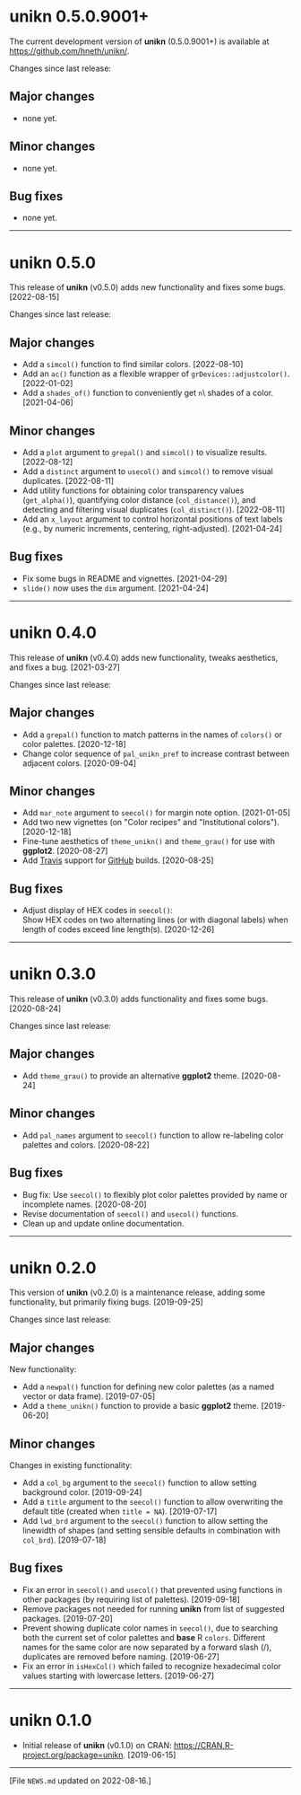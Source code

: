 
# unikn 0.5.0.9001+

The current development version of **unikn** (0.5.0.9001+) is available at <https://github.com/hneth/unikn/>. 

Changes since last release: 

<!-- Blank line.  --> 

## Major changes 

- none yet. 

<!-- Blank line.  --> 

## Minor changes

- none yet. 

<!-- Blank line.  --> 

## Bug fixes

- none yet. 

<!-- Older versions:  --> 

---------- 

# unikn 0.5.0

This release of **unikn** (v0.5.0) adds new functionality and fixes some bugs. [2022-08-15]  

Changes since last release: 

<!-- Blank line.  --> 

## Major changes 

- Add a `simcol()` function to find similar colors. [2022-08-10] 
- Add an `ac()` function as a flexible wrapper of `grDevices::adjustcolor()`. [2022-01-02] 
- Add a `shades_of()` function to conveniently get `n`\ shades of a color. [2021-04-06] 

<!-- Blank line.  --> 

## Minor changes

- Add a `plot` argument to `grepal()` and `simcol()` to visualize results. [2022-08-12]
- Add a `distinct` argument to `usecol()` and `simcol()` to remove visual duplicates. [2022-08-11]
- Add utility functions for obtaining color transparency values (`get_alpha()`), 
quantifying color distance (`col_distance()`), and 
detecting and filtering visual duplicates (`col_distinct()`). [2022-08-11]
- Add an `x_layout` argument to control horizontal positions of text labels (e.g., by numeric increments, centering, right-adjusted). [2021-04-24] 

<!-- Blank line.  --> 

## Bug fixes

- Fix some bugs in README and vignettes. [2021-04-29]
- `slide()` now uses the `dim` argument. [2021-04-24]

<!-- Blank line.  --> 

---------- 

# unikn 0.4.0

This release of **unikn** (v0.4.0) adds new functionality, tweaks aesthetics, and fixes a bug. [2021-03-27]  

Changes since last release: 


## Major changes 

- Add a `grepal()` function to match patterns in the names of `colors()` or color palettes. [2020-12-18]
- Change color sequence of `pal_unikn_pref` to increase contrast between adjacent colors. [2020-09-04] 

<!-- Blank line.  --> 


## Minor changes

- Add `mar_note` argument to `seecol()` for margin note option. [2021-01-05] 
- Add two new vignettes (on "Color recipes" and "Institutional colors"). [2020-12-18] 
- Fine-tune aesthetics of `theme_unikn()` and `theme_grau()` for use with **ggplot2**. [2020-08-27]  
- Add [Travis](https://www.travis-ci.com/) support for [GitHub](https://github.com/) builds. [2020-08-25]  

<!-- Blank line.  --> 


## Bug fixes 

- Adjust display of HEX codes in `seecol()`:  
Show HEX codes on two alternating lines (or with diagonal labels) when length of codes exceed line length(s). [2020-12-26] 

<!-- Blank line.  --> 

---------- 

# unikn 0.3.0

This release of **unikn** (v0.3.0) adds functionality and fixes some bugs. [2020-08-24]  

Changes since last release:  

## Major changes 

- Add `theme_grau()` to provide an alternative **ggplot2** theme. [2020-08-24]  

## Minor changes

- Add `pal_names` argument to `seecol()` function to allow re-labeling color palettes and colors. [2020-08-22]  

## Bug fixes 

- Bug fix: Use `seecol()` to flexibly plot color palettes provided by name or incomplete names. [2020-08-20]  
- Revise documentation of `seecol()` and `usecol()` functions.  
- Clean up and update online documentation.  

<!-- Blank line.  --> 

---------- 

# unikn 0.2.0

This version of **unikn** (v0.2.0) is a maintenance release, adding some functionality, but primarily fixing bugs. [2019-09-25]

Changes since last release: 

## Major changes 

New functionality: 

- Add a `newpal()` function for defining new color palettes (as a named vector or data frame). [2019-07-05]
- Add a `theme_unikn()` function to provide a basic **ggplot2** theme. [2019-06-20]


## Minor changes

Changes in existing functionality: 

- Add a `col_bg` argument to the `seecol()` function to allow setting background color. [2019-09-24]
- Add a `title` argument to the `seecol()` function to allow overwriting the default title (created when `title = NA`). [2019-07-17]
- Add `lwd_brd` argument to the `seecol()` function to allow setting the linewidth of shapes (and setting sensible defaults in combination with `col_brd`). [2019-07-18]


## Bug fixes 

- Fix an error in `seecol()` and `usecol()` that prevented using functions in other packages (by requiring list of palettes). [2019-09-18]
- Remove packages not needed for running **unikn** from list of suggested packages. [2019-07-20] 
- Prevent showing duplicate color names in `seecol()`, due to searching both the current set of color palettes and **base** R `colors`. 
Different names for the same color are now separated by a forward slash (/), duplicates are removed before naming. [2019-06-27] 
- Fix an error in `isHexCol()` which failed to recognize hexadecimal color values starting with lowercase letters. [2019-06-27] 

<!-- Blank line.  --> 

---------- 

# unikn 0.1.0

- Initial release of **unikn** (v0.1.0) on CRAN: <https://CRAN.R-project.org/package=unikn>. [2019-06-15] 

<!-- Blank line.  --> 

---------- 

[File `NEWS.md` updated on 2022-08-16.]

<!-- eof. -->
